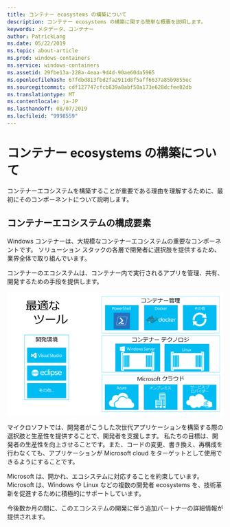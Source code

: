 ```yaml
---
title: コンテナー ecosystems の構築について
description: コンテナー ecosystems の構築に関する簡単な概要を説明します。
keywords: メタデータ、コンテナー
author: PatrickLang
ms.date: 05/22/2019
ms.topic: about-article
ms.prod: windows-containers
ms.service: windows-containers
ms.assetid: 29fbe13a-228a-4eaa-9d4d-90ae60da5965
ms.openlocfilehash: 67fdbd813fbd2fa2911d8f5aff6637a85b9855ec
ms.sourcegitcommit: cdf127747cfcb839a8abf50a173e628dcfee02db
ms.translationtype: MT
ms.contentlocale: ja-JP
ms.lasthandoff: 08/07/2019
ms.locfileid: "9998559"
---
```

# <a name="about-building-container-ecosystems"></a>コンテナー ecosystems の構築について

コンテナーエコシステムを構築することが重要である理由を理解するために、最初にそのコンポーネントについて説明します。

## <a name="components-of-a-container-ecosystem"></a>コンテナーエコシステムの構成要素

Windows コンテナーは、大規模なコンテナーエコシステムの重要なコンポーネントです。 ソリューション スタックの各層で開発者に選択肢を提供するため、業界全体で取り組んでいます。

コンテナーのエコシステムは、コンテナー内で実行されるアプリを管理、共有、開発するための手段を提供します。

![](media/containerEcosystem.png)

マイクロソフトでは、開発者がこうした次世代アプリケーションを構築する際の選択肢と生産性を提供することで、開発者を支援します。 私たちの目標は、開発者の生産性を向上させることです。また、コードの変更、書き換え、再構成を行わなくても、アプリケーションが Microsoft cloud をターゲットとして使用できるようにすることです。

Microsoft は、開かれ、エコシステムに対応することを約束しています。 Microsoft は、Windows や Linux などの複数の開発者 ecosystems を、技術革新を促進するために積極的にサポートしています。

今後数か月の間に、このエコシステムの開発に伴う追加パートナーの詳細情報が提供されます。
